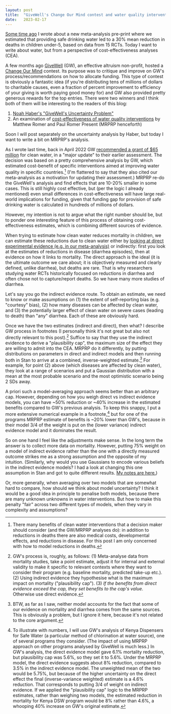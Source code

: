 ```yaml
---
layout: post
title:  "GiveWell's Change Our Mind contest and water quality interventions"
date:   2023-02-17
---
```


[Some time ago](https://statmodeling.stat.columbia.edu/2023/01/25/water-treatment-and-child-mortality-a-meta-analysis-and-cost-effectiveness-analysis/) I wrote about a new meta-analysis pre-print where we estimated that providing safe drinking water led to a 30% mean reduction in deaths in children under-5, based on data from 15 RCTs. Today I want to write about water, but from a perspective of cost-effectiveness analyses (CEA).

A few months ago [GiveWell](https://www.givewell.org/) (GW), an effective altruism non-profit, hosted a [Change Our Mind](https://blog.givewell.org/2022/12/15/change-our-mind-contest-winners/) contest. Its purpose was to critique and improve on GW's process/recommendations on how to allocate funding. This type of contest is obviously a fantastic idea (if you're distributing tens of millions of dollars to charitable causes, even a fraction of percent improvement to efficiency of your giving is worth paying good money for) and GW also provided pretty generous rewards for the top entries. There were two winners and I think both of them will be interesting to the readers of this blog:

1. [Noah Haber's "GiveWell's Uncertainty Problem"](https://www.metacausal.com/givewells-uncertainty-problem/)
2. An examination of [cost-effectiveness of water quality interventions](https://forum.effectivealtruism.org/posts/6cJM2pWH8dz9TnBRy/an-examination-of-givewell-s-water-quality-intervention-cost) by Matthew Romer and Paul Romer Present (MRPRP henceforth)

Soon I will post separately on the uncertainty analysis by Haber, but today I want to write a bit on MRPRP's analysis.

As I wrote last time, back in April 2022 GW [recommended a grant of $65 million](https://blog.givewell.org/2022/04/06/water-quality-overview/) for clean water, in a "major update" to their earlier assessment. The decision was based on a pretty comprehensive analysis by GW, which estimated cost-benefit of specific interventions aimed at improving water quality in specific countries.[^mortality] (I'm flattered to say that they also cited our meta-analysis as a motivation for updating their assessment.) MRPRP re-do the GiveWell's analysis and find effects that are 10-20% smaller in some cases. This is still highly cost effective, but (per the logic I already mentioned) even small differences in cost-effectiveness will have large real-world implications for funding, given that funding gap for provision of safe drinking water is calculated in hundreds of millions of dollars.

However, my intention is not to argue what the right number should be, but to ponder one interesting feature of this process of obtaining cost-effectiveness estimates, which is combining different sources of evidence. 

[^mortality]:There many benefits of clean water interventions that a decision maker should consider (and the GW/MRPRP analyses do): in addition to reductions in deaths there are also medical costs, developmental effects, and reductions in disease. For this post I am only concerned with how to model reductions in deaths.

When trying to estimate how clean water reduces mortality in children, we can estimate these reductions due to clean water either by [looking at direct experimental evidence (e.g. in our meta-analysis)](https://wwiecek.github.io/2023/01/18/water-meta-analysis.html) or indirectly: first you look at the estimates of reductions in disease (diarrhea episodes), then at evidence on how it links to mortality. The direct approach is the ideal (it is the ultimate outcome we care about; it is objectively measured and clearly defined, unlike diarrhea), but deaths are rare. That is why researchers studying water RCTs historically focused on reductions in diarrhea and often chose not to capture/report deaths. So we have many more studies of diarrhea.

Let's say you go the indirect evidence route. To obtain an estimate, we need to know or make assumptions on (1) the extent of self-reporting bias (e.g. "courtesy" bias), (2) how many diseases can be affected by clean water, and (3) the potentially larger effect of clean water on severe cases (leading to death) than "any" diarrhea. Each of these are obviously hard.

Once we have the two estimates (indirect and direct), then what? I describe GW process in footnotes (I personally think it's not great but also not directly relevant to this post).[^givewellind] Suffice to say that they use the indirect evidence to derive a "plausibility cap", the maximum size of the effect they are willing to admit into the CEA. MRPRP do it differently, by putting distributions on parameters in direct and indirect models and then running both in Stan to arrive at a combined, inverse-weighted estimate.[^combine] For example, for point (2) above (which diseases are affected by clean water), they look at a range of scenarios and put a Gaussian distribution with a mean at the most probable scenario and the most optimistic scenario being 2 SDs away.

[^givewellind]:GW's process is, roughly, as follows: (1) Meta-analyse data from mortality studies, take a point estimate, adjust it for internal and external validity to make it specific to relevant contexts where they want to consider their program (e.g. baseline mortality, predicted take-up etc.). (2) Using indirect evidence they hypothesise what is the maximum impact on mortality ("plausibility cap"). (3) _If the benefits from direct evidence exceed the cap, they set benefits to the cap's value._ Otherwise use direct evidence.

[^combine]:BTW, as far as I saw, neither model accounts for the fact that some of our evidence on mortality and diarrhea comes from the same sources. This is obviously a problem, but I ignore it here, because it's not related to the core argument.

A priori such a model-averaging approach seems better than an arbitrary cap. However, depending on how you weigh direct vs indirect evidence models, you can have ~50% reduction or ~40% increase in the estimated benefits compared to GW's previous analysis. To keep this snappy, I put a more extensive numerical example in a footnote,[^cap] but for one of the programs MRPRP estimate of benefits is ~20% lower than GW's, because in their model 3/4 of the weight is put on the (lower variance) indirect evidence model and it dominates the result.

[^cap]:To illustrate with numbers, I will use GW's analysis of Kenya Dispensers for Safe Water (a particular method of chlorination at water source), one of several programs they consider. (The impact of using MRPRP approach on other programs analysed by GiveWell is much less.) In GW's analysis, the direct evidence model gave 6.1% mortality reduction, but plausibility cap was 5.6%, so they set it to 5.6%. Under the MRPRP model, the direct evidence suggests about 8% reduction, compared to 3.5% in the indirect evidence model. The unweighted mean of the two would be 5.75%, but because of the higher uncertainty on the direct effect the final (inverse-variance weighted) estimate is a 4.6% reduction. That corresponds to putting 3/4 of weight on indirect evidence. If we applied the "plausibility cap" logic to the MRPRP estimates, rather than weighing two models, the estimated reduction in mortality for Kenya DSW program would be 8% rather than 4.6%, a whooping 40% increase on GW's original estimate. 

So on one hand I feel like the adjustments make sense. In the long term the answer is to collect more data on mortality. However, putting 75% weight on a model of indirect evidence rather than the one with a directly measured outcome strikes me as a strong assumption and the opposite of my intuition. (Similarly, why would you use Gaussians to encode various beliefs in the indirect evidence models? I had a look at changing this one assumption in Stan and got to quite different results. [My notes are here.](https://wwiecek.github.io/2023/01/10/give-well-cea.html)) 

Or, more generally, when averaging over two models that are somewhat hard to compare, how should we think about model uncertainty? I think it would be a good idea in principle to penalise both models, because there are many unknown unknowns in water interventions. But how to make this penalty "fair" across two different types of models, when they vary in complexity and assumptions?
